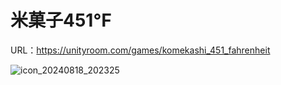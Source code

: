 # 米菓子451℉
URL：https://unityroom.com/games/komekashi_451_fahrenheit

![icon_20240818_202325](https://github.com/user-attachments/assets/2b9aaa3c-4b00-4f44-bd2e-09c83aa489f1)
